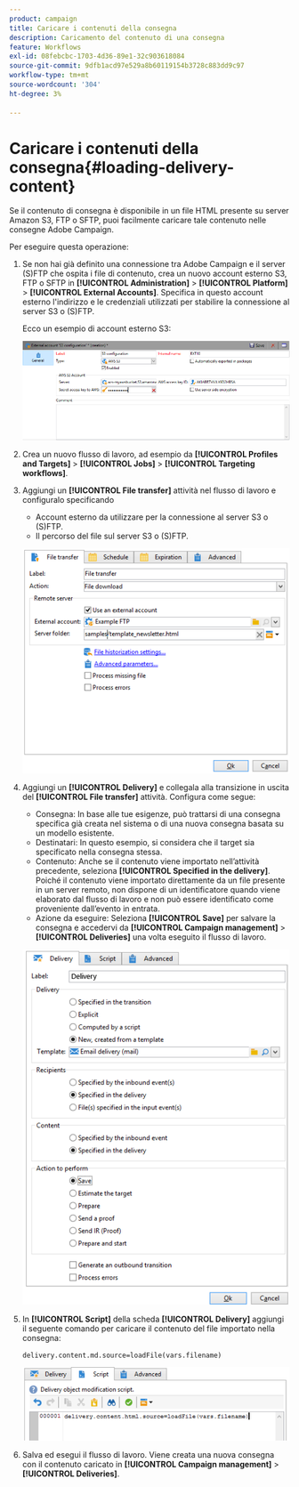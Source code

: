 ```yaml
---
product: campaign
title: Caricare i contenuti della consegna
description: Caricamento del contenuto di una consegna
feature: Workflows
exl-id: 08febcbc-1703-4d36-89e1-32c903618084
source-git-commit: 9dfb1acd97e529a8b60119154b3728c883dd9c97
workflow-type: tm+mt
source-wordcount: '304'
ht-degree: 3%

---
```


# Caricare i contenuti della consegna{#loading-delivery-content}

Se il contenuto di consegna è disponibile in un file HTML presente su server Amazon S3, FTP o SFTP, puoi facilmente caricare tale contenuto nelle consegne Adobe Campaign.

Per eseguire questa operazione:

1. Se non hai già definito una connessione tra Adobe Campaign e il server (S)FTP che ospita i file di contenuto, crea un nuovo account esterno S3, FTP o SFTP in **[!UICONTROL Administration]** > **[!UICONTROL Platform]** > **[!UICONTROL External Accounts]**. Specifica in questo account esterno l&#39;indirizzo e le credenziali utilizzati per stabilire la connessione al server S3 o (S)FTP.

   Ecco un esempio di account esterno S3:

   ![](assets/delivery_loadcontent_filetransfertexamples3.png)

1. Crea un nuovo flusso di lavoro, ad esempio da **[!UICONTROL Profiles and Targets]** > **[!UICONTROL Jobs]** > **[!UICONTROL Targeting workflows]**.
1. Aggiungi un **[!UICONTROL File transfer]** attività nel flusso di lavoro e configuralo specificando

   * Account esterno da utilizzare per la connessione al server S3 o (S)FTP.
   * Il percorso del file sul server S3 o (S)FTP.

   ![](assets/delivery_loadcontent_filetransfertexample.png)

1. Aggiungi un **[!UICONTROL Delivery]** e collegala alla transizione in uscita del **[!UICONTROL File transfer]** attività. Configura come segue:

   * Consegna: In base alle tue esigenze, può trattarsi di una consegna specifica già creata nel sistema o di una nuova consegna basata su un modello esistente.
   * Destinatari: In questo esempio, si considera che il target sia specificato nella consegna stessa.
   * Contenuto: Anche se il contenuto viene importato nell’attività precedente, seleziona **[!UICONTROL Specified in the delivery]**. Poiché il contenuto viene importato direttamente da un file presente in un server remoto, non dispone di un identificatore quando viene elaborato dal flusso di lavoro e non può essere identificato come proveniente dall’evento in entrata.
   * Azione da eseguire: Seleziona **[!UICONTROL Save]** per salvare la consegna e accedervi da **[!UICONTROL Campaign management]** > **[!UICONTROL Deliveries]** una volta eseguito il flusso di lavoro.

   ![](assets/delivery_loadcontent_activityexample.png)

1. In **[!UICONTROL Script]** della scheda **[!UICONTROL Delivery]** aggiungi il seguente comando per caricare il contenuto del file importato nella consegna:

   ```
   delivery.content.md.source=loadFile(vars.filename)
   ```

   ![](assets/delivery_loadcontent_script.png)

1. Salva ed esegui il flusso di lavoro. Viene creata una nuova consegna con il contenuto caricato in **[!UICONTROL Campaign management]** > **[!UICONTROL Deliveries]**.

